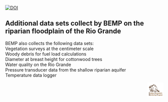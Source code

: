 [![DOI](https://zenodo.org/badge/DOI/10.5281/zenodo.3697197.svg)](https://doi.org/10.5281/zenodo.3697197)

## Additional data sets collect by BEMP on the riparian floodplain of the Rio Grande

BEMP also collects the following data sets:<br>
Vegetation surveys at the centimeter scale<br>
Woody debris for fuel load calculations<br>
Diameter at breast height for cottonwood trees<br>
Water quality on the Rio Grande<br>
Pressure transducer data from the shallow riparian aquifer<br>
Temperature data logger<br>

<img align="right" img src="https://github.com/BEMPscience/bemp_data/blob/master/images/new-bemp-logo-faded-outline.png"
width=10% height=10%>
